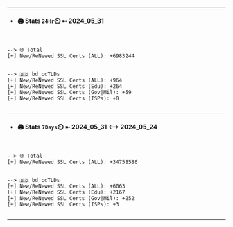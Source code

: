 

---
- #### 🖨️ **Stats** `24Hr`⏲️ ➼ 2024_05_31
```console


--> 🌐 Total
[+] New/ReNewed SSL Certs (ALL): +6983244


--> 🇧🇩 bd_ccTLDs
[+] New/ReNewed SSL Certs (ALL): +964
[+] New/ReNewed SSL Certs (Edu): +264
[+] New/ReNewed SSL Certs (Gov|Mil): +59
[+] New/ReNewed SSL Certs (ISPs): +0


```

---
- #### 🖨️ **Stats** `7Days`⏲️ ➼ 2024_05_31 <--> 2024_05_24
```console


--> 🌐 Total
[+] New/ReNewed SSL Certs (ALL): +34758586


--> 🇧🇩 bd_ccTLDs
[+] New/ReNewed SSL Certs (ALL): +6063
[+] New/ReNewed SSL Certs (Edu): +2167
[+] New/ReNewed SSL Certs (Gov|Mil): +252
[+] New/ReNewed SSL Certs (ISPs): +3


```

---

